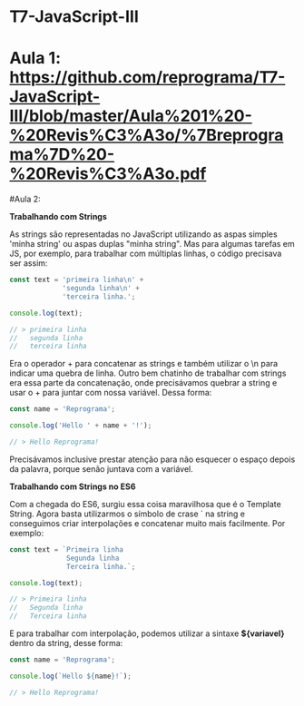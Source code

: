 # T7-JavaScript-III

# Aula 1: https://github.com/reprograma/T7-JavaScript-III/blob/master/Aula%201%20-%20Revis%C3%A3o/%7Breprograma%7D%20-%20Revis%C3%A3o.pdf

#Aula 2:

**Trabalhando com Strings**

As strings são representadas no JavaScript utilizando as aspas simples 'minha string' ou aspas duplas "minha string". Mas para algumas tarefas em JS, por exemplo, para trabalhar com múltiplas linhas, o código precisava ser assim:

```js
const text = 'primeira linha\n' +
             'segunda linha\n' +
             'terceira linha.';

console.log(text);

// > primeira linha
//   segunda linha
//   terceira linha
```
Era o operador + para concatenar as strings e também utilizar o \n para indicar uma quebra de linha.
Outro bem chatinho de trabalhar com strings era essa parte da concatenação, onde precisávamos quebrar a string e usar o + para juntar com nossa variável. Dessa forma:

```js
const name = 'Reprograma';

console.log('Hello ' + name + '!');

// > Hello Reprograma!
```
Precisávamos inclusive prestar atenção para não esquecer o espaço depois da palavra, porque senão juntava com a variável.

**Trabalhando com Strings no ES6**

Com a chegada do ES6, surgiu essa coisa maravilhosa que é o Template String. Agora basta utilizarmos o símbolo de crase ` na string e conseguimos criar interpolações e concatenar muito mais facilmente.
Por exemplo:

```js
const text = `Primeira linha
              Segunda linha
              Terceira linha.`;

console.log(text);

// > Primeira linha
//   Segunda linha
//   Terceira linha
```

E para trabalhar com interpolação, podemos utilizar a sintaxe **${variavel}** dentro da string, desse forma:

```js
const name = 'Reprograma';

console.log(`Hello ${name}!`);

// > Hello Reprograma!
```




